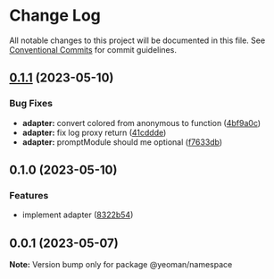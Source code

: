 # Change Log

All notable changes to this project will be documented in this file.
See [Conventional Commits](https://conventionalcommits.org) for commit guidelines.

## [0.1.1](https://github.com/yeoman/yeoman-api/compare/@yeoman/adapter@0.1.0...@yeoman/adapter@0.1.1) (2023-05-10)

### Bug Fixes

- **adapter:** convert colored from anonymous to function ([4bf9a0c](https://github.com/yeoman/yeoman-api/commit/4bf9a0c2bf8d8a58ca14d2071d4244ff7d33d1c6))
- **adapter:** fix log proxy return ([41cddde](https://github.com/yeoman/yeoman-api/commit/41cdddea69ea85a5ddfd48f5d92551074bbc316c))
- **adapter:** promptModule should me optional ([f7633db](https://github.com/yeoman/yeoman-api/commit/f7633dbabd81b8855c25c6153f7c5a0859bfaad0))

## 0.1.0 (2023-05-10)

### Features

- implement adapter ([8322b54](https://github.com/yeoman/yeoman-api/commit/8322b54e30425073543d754d419039fc71bd9fb4))

## 0.0.1 (2023-05-07)

**Note:** Version bump only for package @yeoman/namespace
